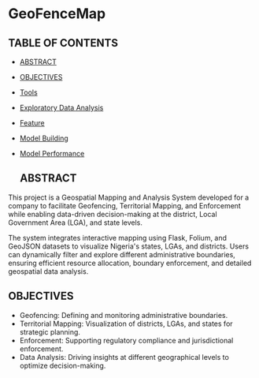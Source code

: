 # GeoFenceMap
## TABLE OF CONTENTS
- [ABSTRACT](#ABSTRACT)
- [OBJECTIVES](#OBJECTIVES)
- [Tools](#tools)
- [Exploratory Data Analysis](#exploratory-data-analysis)
- [Feature](#feature)
- [Model Building](#modelbuilding)
- [Model Performance](#modelperformance)

  ## ABSTRACT
This project is a Geospatial Mapping and Analysis System developed for a company to facilitate Geofencing, Territorial Mapping, and Enforcement while enabling data-driven decision-making at the district, Local Government Area (LGA), and state levels.

The system integrates interactive mapping using Flask, Folium, and GeoJSON datasets to visualize Nigeria's states, LGAs, and districts. Users can dynamically filter and explore different administrative boundaries, ensuring efficient resource allocation, boundary enforcement, and detailed geospatial data analysis.

## OBJECTIVES
- Geofencing: Defining and monitoring administrative boundaries.
- Territorial Mapping: Visualization of districts, LGAs, and states for strategic planning.
- Enforcement: Supporting regulatory compliance and jurisdictional enforcement.
- Data Analysis: Driving insights at different geographical levels to optimize decision-making.
